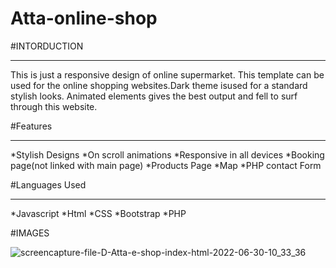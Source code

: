 # Atta-online-shop

#INTORDUCTION
______________
This is just a responsive design of online supermarket.
This template can be used for the online shopping websites.Dark theme isused for a standard stylish looks.
Animated elements gives the best output and fell to surf through this website.


#Features
__________
*Stylish Designs
*On scroll animations
*Responsive in all devices
*Booking page(not linked with main page)
*Products Page
*Map
*PHP contact Form


#Languages Used
_______________

*Javascript
*Html
*CSS
*Bootstrap
*PHP

#IMAGES

![screencapture-file-D-Atta-e-shop-index-html-2022-06-30-10_33_36](https://user-images.githubusercontent.com/83161513/176596826-9b8cb231-d328-4aeb-bd20-e0b5fe127793.png)

